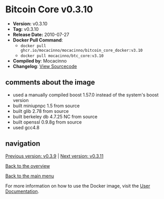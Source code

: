 # Bitcoin Core v0.3.10

- **Version:** v0.3.10
- **Tag:** v0.3.10
- **Release Date:** 2010-07-27
- **Docker Pull Command**:
  - `docker pull ghcr.io/mocacinno/mocacinno/bitcoin_core_docker:v3.10`
  - `docker pull mocacinno/btc_core:v3.10`
- **Compiled by**: Mocacinno
- **Changelog**: [View Sourcecode](https://github.com/bitcoin/bitcoin/tree/v0.3.10)

## comments about the image

- used a manually compiled boost 1.57.0 instead of the system's boost version
- built miniupnpc 1.5 from source
- built glib 2.78 from source
- built berkeley db 4.7.25 NC from source
- built openssl 0.9.8g from source
- used gcc4.8

## navigation

[Previous version: v0.3.9](./v3.9.md) | [Next version: v0.3.11](./v3.11.md)

[Back to the overview](./Readme.md)

[Back to the main menu](../Readme.md)

For more information on how to use the Docker image, visit the [User Documentation](../userdocs/Readme.md).
